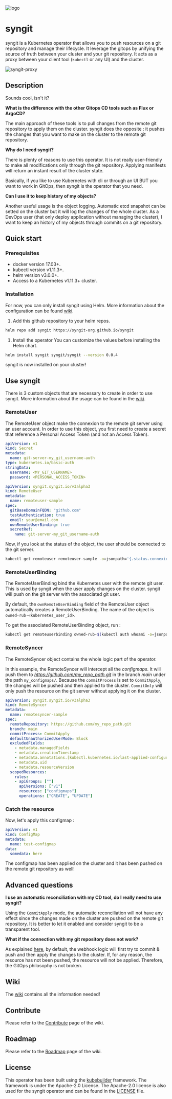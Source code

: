 ![logo](./img/logo.png)

# syngit

syngit is a Kubernetes operator that allows you to push resources on a git repository and manage their lifecycle. It leverage the gitops by unifying the source of truth between your cluster and your git repository. It acts as a proxy between your client tool (`kubectl` or any UI) and the cluster.

![syngit-proxy](./img/wiki/conception/commitonly-proxy.png)

## Description

Sounds cool, isn't it?

**What is the difference with the other Gitops CD tools such as Flux or ArgoCD?**

The main approach of these tools is to pull changes from the remote git repository to apply them on the cluster. syngit does the opposite : it pushes the changes that you want to make on the cluster to the remote git repository.

**Why do I need syngit?**

There is plenty of reasons to use this operator. It is not really user-friendly to make all modifications only through the git repository. Applying manifests will return an instant result of the cluster state.

Basically, if you like to use Kubernetes with cli or through an UI BUT you want to work in GitOps, then syngit is the operator that you need.

**Can I use it to keep history of my objects?**

Another useful usage is the object logging. Automatic etcd snapshot can be setted on the cluster but it will log the changes of the whole cluster. As a DevOps user (that only deploy application without managing the cluster), I want to keep an history of my objects through commits on a git repository.

## Quick start

### Prerequisites
- docker version 17.03+.
- kubectl version v1.11.3+.
- helm version v3.0.0+.
- Access to a Kubernetes v1.11.3+ cluster.

### Installation

For now, you can only install syngit using Helm. More information about the configuration can be found [wiki](https://github.com/syngit-org/syngit/wiki/Installation).

1. Add this github repository to your helm repos.
```sh
helm repo add syngit https://syngit-org.github.io/syngit
```

1. Install the operator
You can customize the values before installing the Helm chart.
```sh
helm install syngit syngit/syngit --version 0.0.4
```

syngit is now installed on your cluster!

## Use syngit

There is 3 custom objects that are necessary to create in order to use syngit. More information about the usage can be found in the [wiki](https://github.com/syngit-org/syngit/wiki/Usage).

### RemoteUser

The RemoteUser object make the connexion to the remote git server using an user account. In order to use this object, you first need to create a secret that reference a Personal Access Token (and not an Access Token).

```yaml
apiVersion: v1
kind: Secret
metadata:
  name: git-server-my_git_username-auth
type: kubernetes.io/basic-auth
stringData:
  username: <MY_GIT_USERNAME>
  password: <PERSONAL_ACCESS_TOKEN>
```

```yaml
apiVersion: syngit.syngit.io/v3alpha3
kind: RemoteUser
metadata:
  name: remoteuser-sample
spec:
  gitBaseDomainFQDN: "github.com"
  testAuthentication: true
  email: your@email.com
  ownRemoteUserBinding: true
  secretRef:
    name: git-server-my_git_username-auth
```

Now, if you look at the status of the object, the user should be connected to the git server.

```sh
kubectl get remoteuser remoteuser-sample -o=jsonpath='{.status.connexionStatus}'
```

### RemoteUserBinding

The RemoteUserBinding bind the Kubernetes user with the remote git user. This is used by syngit when the user apply changes on the cluster. syngit will push on the git server with the associated git user.

By default, the `ownRemoteUserBinding` field of the RemoteUser object automatically creates a RemoteUserBinding. The name of the object is `owned-rub-<kubernetes_user_id>`.

To get the associated RemoteUserBinding object, run :
```sh
kubectl get remoteuserbinding owned-rub-$(kubectl auth whoami -o=jsonpath='{.status.userInfo.username}')
```

### RemoteSyncer

The RemoteSyncer object contains the whole logic part of the operator.

In this example, the RemoteSyncer will intercept all the *configmaps*. It will push them to *https://github.com/my_repo_path.git* in the branch *main* under the path `my_configmaps/`. Because the `commitProcess` is set to `CommitApply`, the changes will be pushed and then applied to the cluster. `CommitOnly` will only push the resource on the git server without applying it on the cluster.

```yaml
apiVersion: syngit.syngit.io/v3alpha3
kind: RemoteSyncer
metadata:
  name: remotesyncer-sample
spec:
  remoteRepository: https://github.com/my_repo_path.git
  branch: main
  commitProcess: CommitApply
  defaultUnauthorizedUserMode: Block
  excludedFields:
    - metadata.managedFields
    - metadata.creationTimestamp
    - metadata.annotations.[kubectl.kubernetes.io/last-applied-configuration]
    - metadata.uid
    - metadata.resourceVersion
  scopedResources:
    rules:
    - apiGroups: [""]
      apiVersions: ["v1"]
      resources: ["configmaps"]
      operations: ["CREATE", "UPDATE"]
```

### Catch the resource

Now, let's apply this configmap :

```yaml
apiVersion: v1
kind: ConfigMap
metadata:
  name: test-configmap
data:
  somedata: here
```

The configmap has been applied on the cluster and it has been pushed on the remote git repository as well!

## Advanced questions

**I use an automatic reconciliation with my CD tool, do I really need to use syngit?**

Using the `CommitApply` mode, the automatic reconciliation will not have any effect since the changes made on the cluster are pushed on the remote git repository. It is better to let it enabled and consider syngit to be a transparent tool.

**What if the connection with my git repository does not work?**

As explained [here](https://github.com/syngit-org/syngit/wiki/Architecture), by default, the webhook logic will first try to commit & push and then apply the changes to the cluster. If, for any reason, the resource has not been pushed, the resource will not be applied. Therefore, the GitOps philosophy is not broken.

## Wiki

The [wiki](https://github.com/syngit-org/syngit/wiki) contains all the information needed!

## Contribute

Please refer to the [Contribute](https://github.com/syngit-org/syngit/wiki/Contribute) page of the wiki.

## Roadmap

Please refer to the [Roadmap](https://github.com/syngit-org/syngit/wiki/Roadmap) page of the wiki.

## License

This operator has been built using the [kubebuilder](https://book.kubebuilder.io/) framework. The framework is under the Apache-2.0 License. The Apache-2.0 license is also used for the syngit operator and can be found in the [LICENSE](./LICENSE.md) file.
